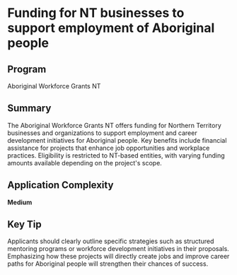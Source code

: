 # Funding for NT businesses to support employment of Aboriginal people
  
## Program
Aboriginal Workforce Grants NT

## Summary
The Aboriginal Workforce Grants NT offers funding for Northern Territory businesses and organizations to support employment and career development initiatives for Aboriginal people. Key benefits include financial assistance for projects that enhance job opportunities and workplace practices. Eligibility is restricted to NT-based entities, with varying funding amounts available depending on the project's scope.

## Application Complexity
**Medium**

## Key Tip
Applicants should clearly outline specific strategies such as structured mentoring programs or workforce development initiatives in their proposals. Emphasizing how these projects will directly create jobs and improve career paths for Aboriginal people will strengthen their chances of success.
